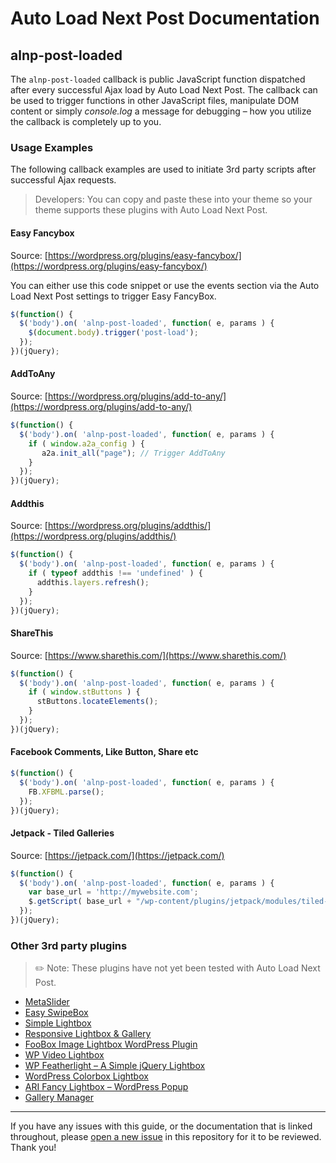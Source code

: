 # Auto Load Next Post Documentation

## alnp-post-loaded

The `alnp-post-loaded` callback is public JavaScript function dispatched after every successful Ajax load by Auto Load Next Post. The callback can be used to trigger functions in other JavaScript files, manipulate DOM content or simply _console.log_ a message for debugging – how you utilize the callback is completely up to you.

### Usage Examples

The following callback examples are used to initiate 3rd party scripts after successful Ajax requests.

> Developers: You can copy and paste these into your theme so your theme supports these plugins with Auto Load Next Post.

<!--Users: Go to the extension section under Auto Load Next Post settings page to install the support you require.-->

#### Easy Fancybox

Source: [https://wordpress.org/plugins/easy-fancybox/](https://wordpress.org/plugins/easy-fancybox/)

You can either use this code snippet or use the events section via the Auto Load Next Post settings to trigger Easy FancyBox.

```js
$(function() {
  $('body').on( 'alnp-post-loaded', function( e, params ) {
    $(document.body).trigger('post-load');
  });
})(jQuery);
```

#### AddToAny

Source: [https://wordpress.org/plugins/add-to-any/](https://wordpress.org/plugins/add-to-any/)

```js
$(function() {
  $('body').on( 'alnp-post-loaded', function( e, params ) {
    if ( window.a2a_config ) {
       a2a.init_all("page"); // Trigger AddToAny
    }
  });
})(jQuery);
```

#### Addthis

Source: [https://wordpress.org/plugins/addthis/](https://wordpress.org/plugins/addthis/)

```js
$(function() {
  $('body').on( 'alnp-post-loaded', function( e, params ) {
    if ( typeof addthis !== 'undefined' ) {
      addthis.layers.refresh();
    }
  });
})(jQuery);
```

#### ShareThis

Source: [https://www.sharethis.com/](https://www.sharethis.com/)

```js
$(function() {
  $('body').on( 'alnp-post-loaded', function( e, params ) {
    if ( window.stButtons ) {
      stButtons.locateElements();
    }
  });
})(jQuery);
```

#### Facebook Comments, Like Button, Share etc

```js
$(function() {
  $('body').on( 'alnp-post-loaded', function( e, params ) {
    FB.XFBML.parse();
  });
})(jQuery);
```

#### Jetpack - Tiled Galleries

Source: [https://jetpack.com/](https://jetpack.com/)

```js
$(function() {
  $('body').on( 'alnp-post-loaded', function( e, params ) {
    var base_url = 'http://mywebsite.com';
    $.getScript( base_url + "/wp-content/plugins/jetpack/modules/tiled-gallery/tiled-gallery/tiled-gallery.js" );
  });
})(jQuery);
```

### Other 3rd party plugins

> ✏️ Note: These plugins have not yet been tested with Auto Load Next Post.

* [MetaSlider](https://wordpress.org/plugins/ml-slider/)
* [Easy SwipeBox](https://wordpress.org/plugins/easy-swipebox/)
* [Simple Lightbox](https://wordpress.org/plugins/simple-lightbox/)
* [Responsive Lightbox & Gallery](https://wordpress.org/plugins/responsive-lightbox/)
* [FooBox Image Lightbox WordPress Plugin](https://wordpress.org/plugins/foobox-image-lightbox/)
* [WP Video Lightbox](https://wordpress.org/plugins/wp-video-lightbox/)
* [WP Featherlight – A Simple jQuery Lightbox](https://wordpress.org/plugins/wp-featherlight/)
* [WordPress Colorbox Lightbox](https://wordpress.org/plugins/wp-colorbox/)
* [ARI Fancy Lightbox – WordPress Popup](https://wordpress.org/plugins/ari-fancy-lightbox/)
* [Gallery Manager](https://wordpress.org/plugins/fancy-gallery/)

---

If you have any issues with this guide, or the documentation that is linked throughout, please [open a new issue](https://github.com/autoloadnextpost/alnp-documentation/issues/new) in this repository for it to be reviewed. Thank you!